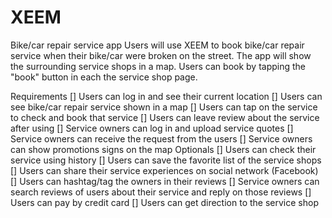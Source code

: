 # XEEM
Bike/car repair service app
Users will use XEEM to book bike/car repair service when their bike/car were broken on the street. The app will show the surrounding service shops in a map. Users can book by tapping the "book" button in each the service shop page.

Requirements
[] Users can log in and see their current location
[] Users can see bike/car repair service shown in a map
[] Users can tap on the service to check and book that service
[] Users can leave review about the service after using 
[] Service owners can log in and upload service quotes
[] Service owners can receive the request from the users
[] Service owners can show promotions signs on the map 
Optionals
[] Users can check their service using history
[] Users can save the favorite list of the service shops
[] Users can share their service experiences on social network (Facebook)
[] Users can hashtag/tag the owners in their reviews
[] Service owners can search reviews of users about their service and 
 reply on those reviews
[] Users can pay by credit card
[] Users can get direction to the service shop
